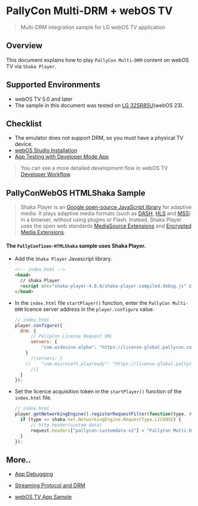 # PallyCon Multi-DRM + webOS TV

> Multi-DRM integration sample for LG webOS TV application



## Overview

This document explains how to play `PallyCon Multi-DRM` content on webOS TV via `Shaka Player`.



## Supported Environments

- webOS TV 5.0 and later
- The sample in this document was tested on [LG  32SR85U](https://www.lg.com/us/monitors/lg-32sr85u-w-smart-monitor)(webOS 23).



## Checklist

- The emulator does not support DRM, so you must have a physical TV device.
- [webOS Studio Installation](https://webostv.developer.lge.com/develop/tools/webos-studio-installation)
- [App Testing with Developer Mode App](https://webostv.developer.lge.com/develop/getting-started/developer-mode-app#app-testing-with-developer-mode-app)


> You can see a more detailed development flow in webOS TV [Developer Workflow](https://webostv.developer.lge.com/develop/getting-started/developer-workflow).



## PallyConWebOS HTMLShaka Sample

> Shaka Player is an [Google open-source JavaScript library](https://github.com/shaka-project/shaka-player) for adaptive media. It plays adaptive media formats (such as [DASH](http://dashif.org/), [HLS](https://developer.apple.com/streaming/) and [MSS](https://learn.microsoft.com/en-us/iis/media/smooth-streaming/smooth-streaming-transport-protocol)) in a browser, without using plugins or Flash. Instead, Shaka Player uses the open web standards [MediaSource Extensions](https://www.w3.org/TR/media-source/) and [Encrypted Media Extensions](https://www.w3.org/TR/encrypted-media/).

#### The `PallyConTizen-HTMLShaka` sample uses Shaka Player. 

- Add the `Shaka Player` Javascript library.

  ```html
  <!-- index.html -->
  <head>
  	// shaka Player
  	<script src="shaka-player-4.8.0/shaka-player.compiled.debug.js" charset="utf-8"></script>
  </head>
  ```

- In the `index.html` file `startPlayer()` function, enter the `PallyCon Multi-DRM` licence server address in the `player.configure` value.

  ```javascript
  // index.html
  player.configure({
  	drm: {
  		// PallyCon License Request URL
  		servers: {
  			"com.widevine.alpha": "https://license-global.pallycon.com/ri/licenseManager.do" 
      }
  		//servers: { 
      //	"com.microsoft.playready": "https://license-global.pallycon.com/ri/licenseManager.do"
  		//}
  	}
  });
  ```

- Set the licence acquisition token in the `startPlayer()` function of the `index.html` file.

  ```javascript
  // index.html
  player.getNetworkingEngine().registerRequestFilter(function(type, request) {
  	if (type == shaka.net.NetworkingEngine.RequestType.LICENSE) {
  		// http header(custom data)
  		request.headers["pallycon-customdata-v2"] = "PallyCon Multi-DRM License Request Token";
  	}
  });
  ```



## More..

- [App Debugging](https://webostv.developer.lge.com/develop/getting-started/app-debugging)

- [Streaming Protocol and DRM](https://webostv.developer.lge.com/develop/specifications/streaming-protocol-drm)

- [webOS TV App Sample](https://webostv.developer.lge.com/develop/samples)




